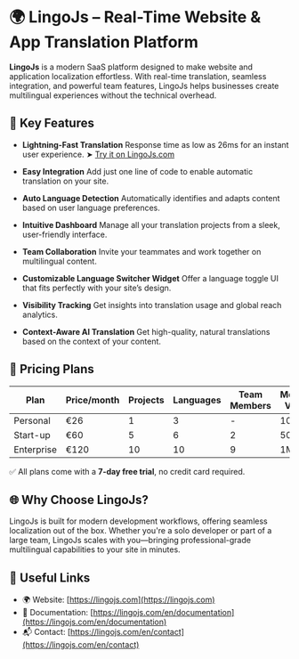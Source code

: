 # 🌍 LingoJs – Real-Time Website & App Translation Platform

**LingoJs** is a modern SaaS platform designed to make website and application localization effortless. With real-time translation, seamless integration, and powerful team features, LingoJs helps businesses create multilingual experiences without the technical overhead.

## 🚀 Key Features

* **Lightning-Fast Translation**
  Response time as low as 26ms for an instant user experience.
  ➤ [Try it on LingoJs.com](https://lingojs.com)

* **Easy Integration**
  Add just one line of code to enable automatic translation on your site.

* **Auto Language Detection**
  Automatically identifies and adapts content based on user language preferences.

* **Intuitive Dashboard**
  Manage all your translation projects from a sleek, user-friendly interface.

* **Team Collaboration**
  Invite your teammates and work together on multilingual content.

* **Customizable Language Switcher Widget**
  Offer a language toggle UI that fits perfectly with your site’s design.

* **Visibility Tracking**
  Get insights into translation usage and global reach analytics.

* **Context-Aware AI Translation**
  Get high-quality, natural translations based on the context of your content.

## 💼 Pricing Plans

| Plan       | Price/month | Projects | Languages | Team Members | Monthly Views |
| ---------- | ----------- | -------- | --------- | ------------ | ------------- |
| Personal   | €26         | 1        | 3         | -            | 100K          |
| Start-up   | €60         | 5        | 6         | 2            | 500K          |
| Enterprise | €120        | 10       | 10        | 9            | 1M            |

✅ All plans come with a **7-day free trial**, no credit card required.

## 🌐 Why Choose LingoJs?

LingoJs is built for modern development workflows, offering seamless localization out of the box. Whether you're a solo developer or part of a large team, LingoJs scales with you—bringing professional-grade multilingual capabilities to your site in minutes.

## 🔗 Useful Links

* 🌍 Website: [https://lingojs.com](https://lingojs.com)
* 📖 Documentation: [https://lingojs.com/en/documentation](https://lingojs.com/en/documentation)
* 📬 Contact: [https://lingojs.com/en/contact](https://lingojs.com/en/contact)
